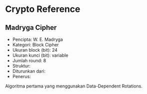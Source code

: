 # Crypto Reference

## Madryga Cipher

* Pencipta: W. E. Madryga
* Kategori: Block Cipher
* Ukuran block (bit): 24
* Ukuran kunci (bit): variable
* Jumlah round: 8
* Struktur: 
* Diturunkan dari: 
* Penerus: 

Algoritma pertama yang menggunakan Data-Dependent Rotations.